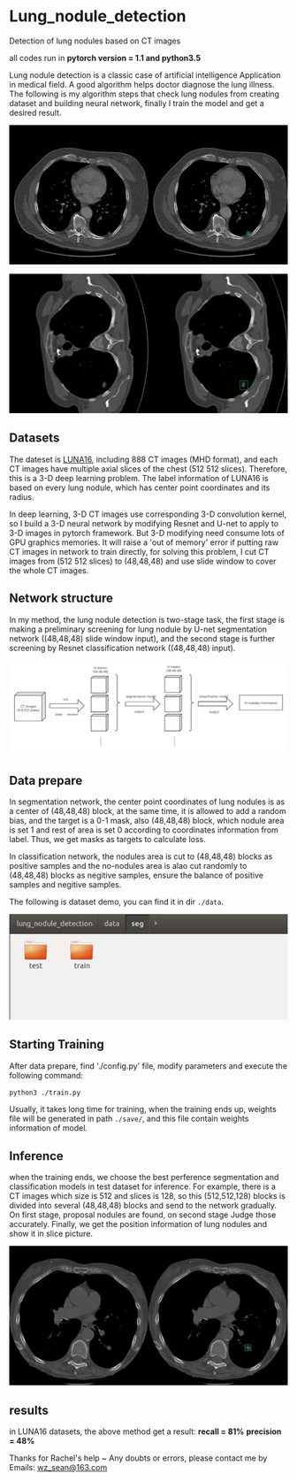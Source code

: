 # Lung_nodule_detection
Detection of lung nodules based on CT images 

all codes run in **pytorch version = 1.1 and python3.5**

Lung nodule detection is a classic case of artificial intelligence Application in medical field. A good algorithm helps doctor diagnose the lung illness. The following is my algorithm steps that check lung nodules from creating dataset and building neural network, finally I train the model and get a desired result.

![](readimg/img2.jpg)

![](readimg/img3.jpg)

## Datasets
The dateset is [LUNA16](http://academictorrents.com/collection/luna-lung-nodule-analysis-16---isbi-2016-challenge), including 888 CT images (MHD format), and each CT images have multiple axial slices of the chest (512 512 slices). Therefore, this is a 3-D deep learning problem. The label information of LUNA16 is based on every lung nodule, which has center point coordinates and its radius.

In deep learning, 3-D CT images use corresponding 3-D convolution kernel, so I build a 3-D neural network by modifying Resnet and U-net to apply to 3-D images in pytorch framework. But 3-D modifying need consume lots of GPU graphics memories. It will raise a 'out of memory' error if putting raw CT images in network to train directly, for solving this problem, I cut CT images from (512 512 slices) to (48,48,48) and use slide window to cover the whole CT images.

## Network structure
In my method, the lung nodule detection is two-stage task, the first stage is making a preliminary screening for lung nodule by U-net segmentation network ((48,48,48) slide window input), and the second stage is further screening by Resnet classification network ((48,48,48) input).

![](readimg/img1.jpg)

## Data prepare
In segmentation network, the center point coordinates of lung nodules is as a center of (48,48,48) block, at the same time, it is allowed to add a random bias, and the target is a 0-1 mask, also (48,48,48) block, which nodule area is set 1 and rest of area is set 0  according to coordinates information from label. Thus, we get masks as targets to calculate loss.

In classification network, the nodules area is cut to (48,48,48) blocks as positive samples and the no-nodules area is alao cut randomly to (48,48,48) blocks as negitive samples, ensure the balance of positive samples and negitive samples.

The following is dataset demo, you can find it in dir `./data`.

 ![](readimg/img5.jpg)
 
 ## Starting Training
 After data prepare, find './config.py' file, modify parameters and execute the following command:
 ``` bash
python3 ./train.py
```
Usually, it takes long time for training, when the training ends up, weights file will be generated in path `./save/`, and this file contain weights information of model.

## Inference
when the training ends, we choose the best perference segmentation and classification models in test dataset for inference. For example, there is a CT images which size is 512 and slices is 128, so this (512,512,128) blocks is divided into several (48,48,48) blocks and send to the network gradually. On first stage, proposal nodules are found, on second stage Judge those accurately. Finally, we get the position information of lung nodules and show it in slice picture.

![](readimg/img4.jpg)

## results
in LUNA16 datasets, the above method get a result:
**recall = 81%**
**precision = 48%**


Thanks for Rachel's help ~
Any doubts or errors, please contact me by Emails: wz_sean@163.com
